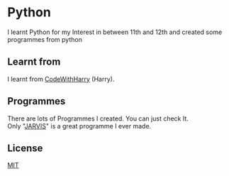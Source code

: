 
# Python

I learnt Python for my Interest in between 11th and 12th and created some programmes from python

## Learnt from

I learnt from [CodeWithHarry](https://www.youtube.com/channel/UCeVMnSShP_Iviwkknt83cww) (Harry).


## Programmes
There are lots of Programmes I created. You can just check It. \
Only "[JARVIS]()" is a great programme I ever made. 

## License
[MIT](https://choosealicense.com/licenses/mit/)
